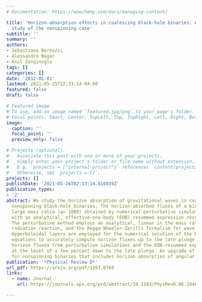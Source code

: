 ```yaml
---
# Documentation: https://wowchemy.com/docs/managing-content/

title: 'Horizon-absorption effects in coalescing black-hole binaries: An effective-one-body
  study of the nonspinning case'
subtitle: ''
summary: ''
authors:
- Sebastiano Bernuzzi
- Alessandro Nagar
- Anıl Zenginoğlu
tags: []
categories: []
date: '2012-01-01'
lastmod: 2021-05-25T22:33:14-04:00
featured: false
draft: false

# Featured image
# To use, add an image named `featured.jpg/png` to your page's folder.
# Focal points: Smart, Center, TopLeft, Top, TopRight, Left, Right, BottomLeft, Bottom, BottomRight.
image:
  caption: ''
  focal_point: ''
  preview_only: false

# Projects (optional).
#   Associate this post with one or more of your projects.
#   Simply enter your project's folder or file name without extension.
#   E.g. `projects = ["internal-project"]` references `content/project/deep-learning/index.md`.
#   Otherwise, set `projects = []`.
projects: []
publishDate: '2021-05-26T02:33:14.816039Z'
publication_types:
- '2'
abstract: We study the horizon absorption of gravitational waves in coalescing, circularized,
  nonspinning black-hole binaries. The horizon-absorbed fluxes of a binary with a
  large mass ratio (q= 1000) obtained by numerical perturbative simulations are compared
  with an analytical, effective-one-body (EOB) resummed expression recently proposed.
  The perturbative method employs an analytical, linear in the mass ratio, EOB-resummed
  radiation reaction, and the Regge-Wheeler-Zerilli formalism for wave extraction.
  Hyperboloidal layers are employed for the numerical solution of the Regge-Wheeler-Zerilli
  equations to accurately compute horizon fluxes up to the late plunge phase. The
  horizon fluxes from perturbative simulations and the EOB-resummed expression agree
  at the level of a few percent down to the late plunge. An upgrade of the EOB model
  for nonspinning binaries that includes horizon absorption of angular …
publication: '*Physical Review D*'
url_pdf: https://arxiv.org/pdf/1207.0769
links:
  - name: Journal
    url: https://journals.aps.org/prd/abstract/10.1103/PhysRevD.86.104038

---
```

